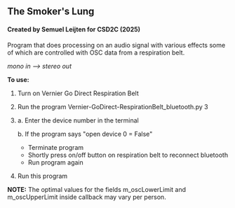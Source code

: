 
## The Smoker's Lung
#### Created by Semuel Leijten for CSD2C (2025)

   Program that does processing on an audio signal with various effects some of which
   are controlled with OSC data from a respiration belt.

_mono in --> stereo out_

   **To use:**
   1.  Turn on Vernier Go Direct Respiration Belt
   2.  Run the program Vernier-GoDirect-RespirationBelt_bluetooth.py
   3
3.  a. Enter the device number in the terminal

    b. If the program says "open device 0 = False"
       - Terminate program
       - Shortly press on/off button on respiration belt to reconnect bluetooth
       - Run program again
   4.  Run this program

**NOTE:** The optimal values for the fields m_oscLowerLimit and m_oscUpperLimit inside callback may vary per person.
